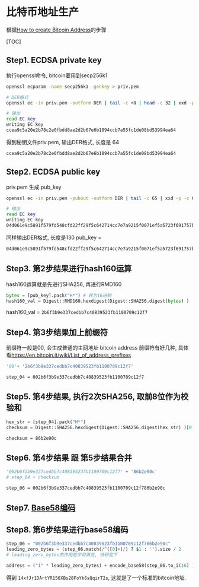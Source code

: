 # 比特币地址生产

根据[How to create Bitcoin Address](https://en.bitcoin.it/wiki/Technical_background_of_version_1_Bitcoin_addresses#How_to_create_Bitcoin_Address)的步骤

[TOC]

## Step1. ECDSA private key

执行openssl命令, bitcoin要用到secp256k1

```bash
openssl ecparam -name secp256k1 -genkey > priv.pem

# DER格式
openssl ec -in priv.pem -outform DER | tail -c +8 | head -c 32 | xxd -p -c 32

# 输出
read EC key
writing EC key
ccea9c5a20e2b78c2e0fbdd8ae2d2b67e6b1894ccb7a55fc1de08bd53994ea64
```

得到秘钥文件priv.pem, 输出DER格式, 长度是 64

```txt
ccea9c5a20e2b78c2e0fbdd8ae2d2b67e6b1894ccb7a55fc1de08bd53994ea64
```

## Step2. ECDSA public key

priv.pem 生成 pub_key

```bash
openssl ec -in priv.pem -pubout -outform DER | tail -c 65 | xxd -p -c 65

# 输出
read EC key
writing EC key
04d061e9c5891f579fd548cfd22ff29f5c642714cc7e7a9215f0071ef5a5723f691757b28e31be71f09f24673eed52348e58d53bcfd26f4d96ec6bf1489eab429d
```

同样输出DER格式, 长度是130
pub_key =
```txt
04d061e9c5891f579fd548cfd22ff29f5c642714cc7e7a9215f0071ef5a5723f691757b28e31be71f09f24673eed52348e58d53bcfd26f4d96ec6bf1489eab429d
```

## Step3. 第2步结果进行hash160运算

hash160运算就是先进行SHA256, 再进行RMD160

```python
bytes = [pub_key].pack("H*") # 转为16进制
hash160_val = Digest::RMD160.hexdigest(Digest::SHA256.digest(bytes) )
```

hash160_val = `2b6f3b9e337cedbb7c40839523fb1100709c12f7`

## Step4. 第3步结果加上前缀符

前缀符一般是00, 会生成普通的主网地址
bitcoin address 前缀符有好几种, 具体看<https://en.bitcoin.it/wiki/List_of_address_prefixes>

```Python
'00'+ '2b6f3b9e337cedbb7c40839523fb1100709c12f7'
```

`step_04 = 002b6f3b9e337cedbb7c40839523fb1100709c12f7`

## Step5. 第4步结果, 执行2次SHA256, 取前8位作为校验和

```Python
hex_str = [step_04].pack("H*")
checksum = Digest::SHA256.hexdigest(Digest::SHA256.digest(hex_str) )[0...8]
```

`checksum = 86b2e90c`

## Step6. 第4步结果 跟 第5步结果合并

```Python
'002b6f3b9e337cedbb7c40839523fb1100709c12f7' + '86b2e90c'
# step_04 + checksum
```

`step_06 = 002b6f3b9e337cedbb7c40839523fb1100709c12f786b2e90c`

## Step7. [Base58编码](../../核心技术/加密技术/编解码-Base58.md)

## Step8. 第6步结果进行base58编码

```Python
step_06 = "002b6f3b9e337cedbb7c40839523fb1100709c12f786b2e90c"
leading_zero_bytes = (step_06.match(/^([0]+)/) ? $1 : '').size / 2
# leading_zero_bytes的作用是字母填充, 待研究下

address = ("1" * leading_zero_bytes) + encode_base58(step_06.to_i(16) )
```

得到 `14xfJr1DArtYR156XBs28FoYk6sQqirT2s`, 这就是了一个标准的bitcoin地址.

